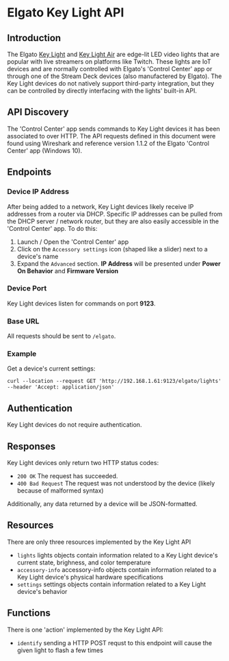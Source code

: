 # Elgato Key Light API

## Introduction
The Elgato [Key Light](https://www.elgato.com/en/gaming/key-light) and [Key Light Air](https://www.elgato.com/en/gaming/key-light-air) are edge-lit LED video lights that are popular with live streamers on platforms like Twitch. These lights are IoT devices and are normally controlled with Elgato's 'Control Center' app or through one of the Stream Deck devices (also manufactered by Elgato). The Key Light devices do not natively support third-party integration, but they can be controlled by directly interfacing with the lights' built-in API.

## API Discovery
The 'Control Center' app sends commands to Key Light devices it has been associated to over HTTP. The API requests defined in this document were found using Wireshark and reference version 1.1.2 of the Elgato 'Control Center' app (Windows 10).

## Endpoints

### Device IP Address
After being added to a network, Key Light devices likely receive IP addresses from a router via DHCP. Specific IP addresses can be pulled from the DHCP server / network router, but they are also easily accessible in the 'Control Center' app. To do this:
1. Launch / Open the 'Control Center' app
2. Click on the `Accessory settings` icon (shaped like a slider) next to a device's name
3. Expand the `Advanced` section. **IP Address** will be presented under **Power On Behavior** and **Firmware Version**

### Device Port
Key Light devices listen for commands on port **9123**.

### Base URL
All requests should be sent to `/elgato`.

### Example
Get a device's current settings:

    curl --location --request GET 'http://192.168.1.61:9123/elgato/lights' --header 'Accept: application/json'

## Authentication
Key Light devices do not require authentication.

## Responses
Key Light devices only return two HTTP status codes:
- `200 OK` The request has succeeded.
- `400 Bad Request` The request was not understood by the device (likely because of malformed syntax)

Additionally, any data returned by a device will be JSON-formatted.

## Resources
There are only three resources implemented by the Key Light API
- `lights` lights objects contain information related to a Key Light device's current state, brighness, and color temperature
- `accessory-info` accessory-info objects contain information related to a Key Light device's physical hardware specifications
- `settings` settings objects contain information related to a Key Light device's behavior

## Functions
There is one 'action' implemented by the Key Light API:
- `identify` sending a HTTP POST requst to this endpoint will cause the given light to flash a few times 
